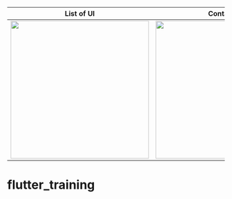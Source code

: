 
| List of UI | Container |
| :--: | :--: |
| <img width="320" src="https://github.com/user-attachments/assets/78b7b6c5-82ac-4b7e-94bf-2f0f123724b7"> | <img width="320" src="https://github.com/user-attachments/assets/1c8dde21-1661-4227-86ad-03a09c2d1a53"> |



# flutter_training
